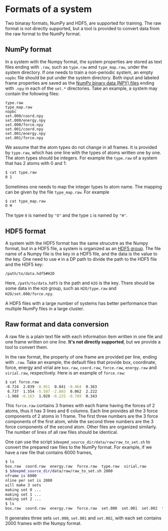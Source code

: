 # Formats of a system

Two binaray formats, NumPy and HDF5, are supported for training. The raw format is not directly supported, but a tool is provided to convert data from the raw format to the NumPy format.

## NumPy format

In a system with the Numpy format, the system properties are stored as text files ending with `.raw`, such as `type.raw` amd `type_map.raw`, under the system directory. If one needs to train a non-periodic system, an empty `nopbc` file should be put under the system directory. Both input and labeled frame properties are saved as the [NumPy binary data (NPY) files](https://numpy.org/doc/stable/reference/generated/numpy.lib.format.html#npy-format) ending with `.npy` in each of the `set.*` directories. Take an example, a system may contain the following files:
```
type.raw
type_map.raw
nopbc
set.000/coord.npy
set.000/energy.npy
set.000/force.npy
set.001/coord.npy
set.001/energy.npy
set.001/force.npy
```

We assume that the atom types do not change in all frames. It is provided by `type.raw`, which has one line with the types of atoms written one by one. The atom types should be integers. For example the `type.raw` of a system that has 2 atoms with 0 and 1:
```bash
$ cat type.raw
0 1
```

Sometimes one needs to map the integer types to atom name. The mapping can be given by the file `type_map.raw`. For example
```bash
$ cat type_map.raw
O H
```
The type `0` is named by `"O"` and the type `1` is named by `"H"`.

## HDF5 format

A system with the HDF5 format has the same strucutre as the Numpy format, but in a HDF5 file, a system is organized as an [HDF5 group](https://docs.h5py.org/en/stable/high/group.html). The file name of a Numpy file is the key in a HDF5 file, and the data is the value to the key. One need to use `#` in a DP path to divide the path to the HDF5 file and the HDF5 key:
```
/path/to/data.hdf5#H2O
```
Here, `/path/to/data.hdf5` is the path and `H2O` is the key. There should be some data in the `H2O` group, such as `H2O/type.raw` and `H2O/set.000/force.npy`.

A HDF5 files with a large number of systems has better performance than multiple NumPy files in a large cluster.

## Raw format and data conversion

A raw file is a plain text file with each information item written in one file and one frame written on one line. **It's not directly supported**, but we provide a tool to convert them.

In the raw format, the property of one frame are provided per line, ending with `.raw`. Take an example, the default files that provide box, coordinate, force, energy and virial are `box.raw`, `coord.raw`, `force.raw`, `energy.raw` and `virial.raw`, respectively. Here is an example of `force.raw`:
```bash
$ cat force.raw
-0.724  2.039 -0.951  0.841 -0.464  0.363
 6.737  1.554 -5.587 -2.803  0.062  2.222
-1.968 -0.163  1.020 -0.225 -0.789  0.343
```
This `force.raw` contains 3 frames with each frame having the forces of 2 atoms, thus it has 3 lines and 6 columns. Each line provides all the 3 force components of 2 atoms in 1 frame. The first three numbers are the 3 force components of the first atom, while the second three numbers are the 3 force components of the second atom. Other files are organized similarly. The number of lines of all raw files should be identical.

One can use the script `$deepmd_source_dir/data/raw/raw_to_set.sh` to convert the prepared raw files to the NumPy format. For example, if we have a raw file that contains 6000 frames, 
```bash
$ ls 
box.raw  coord.raw  energy.raw  force.raw  type.raw  virial.raw
$ $deepmd_source_dir/data/raw/raw_to_set.sh 2000
nframe is 6000
nline per set is 2000
will make 3 sets
making set 0 ...
making set 1 ...
making set 2 ...
$ ls 
box.raw  coord.raw  energy.raw  force.raw  set.000  set.001  set.002  type.raw  virial.raw
```
It generates three sets `set.000`, `set.001` and `set.002`, with each set contains 2000 frames with the Numpy format.

